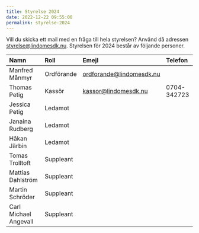```yaml
---
title: Styrelse 2024
date: 2022-12-22 09:55:00
permalink: styrelse-2024
---
```

Vill du skicka ett mail med en fråga till hela styrelsen? Använd då adressen <styrelse@lindomesdk.nu>. Styrelsen för 2024 består av följande personer.

| Namn | Roll | Emejl | Telefon |
|:-----|:-----|:------|:--------|
| Manfred Månmyr | Ordförande | <ordforande@lindomesdk.nu> | |
| Thomas Petig | Kassör | <kassor@lindomesdk.nu> | 0704-342723 |
| Jessica Petig | Ledamot | | |
| Janaina Rudberg | Ledamot | | |
| Håkan Järbin | Ledamot | | |
| Tomas Trolltoft | Suppleant | | |
| Mattias Dahlström | Suppleant | | |
| Martin Schröder | Suppleant | | |
| Carl Michael Angevall | Suppleant | | |

